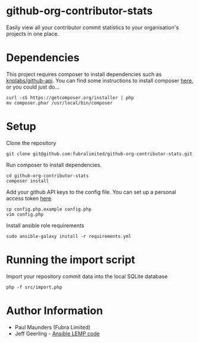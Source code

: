 # github-org-contributor-stats
Easily view all your contributor commit statistics to your organisation's projects in one place.

# Dependencies

This project requires composer to install dependencies such as [knplabs/github-api](https://github.com/KnpLabs/php-github-api). You can find some instructions to install composer [here](https://getcomposer.org/doc/00-intro.md), or you could just do...

```
curl -sS https://getcomposer.org/installer | php
mv composer.phar /usr/local/bin/composer
```

# Setup 

Clone the repository
```
git clone git@github.com:fubralimited/github-org-contributor-stats.git
```

Run composer to install dependencies.
```
cd github-org-contributor-stats
composer install
```

Add your github API keys to the config file. You can set up a personal access token [here](https://github.com/settings/tokens).

```
cp config.php.example config.php
vim config.php
```

Install ansible role requirements
```
sudo ansible-galaxy install -r requirements.yml
```


# Running the import script

Import your repository commit data into the local SQLite database
```
php -f src/import.php
```

# Author Information

* Paul Maunders (Fubra Limited)
* Jeff Geerling - [Ansible LEMP code](https://github.com/geerlingguy/ansible-vagrant-examples/tree/master/lemp)
